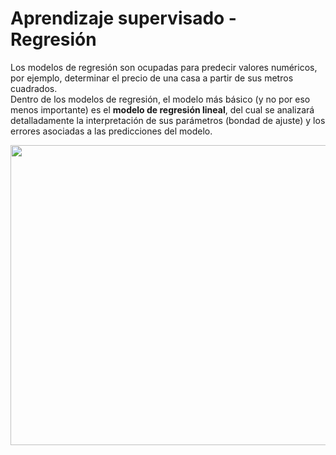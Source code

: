 # Aprendizaje supervisado - Regresión

Los modelos de regresión son ocupadas para predecir valores numéricos, por ejemplo, 
determinar el precio de una casa a partir de sus metros cuadrados.  
Dentro de los modelos de regresión, el modelo más básico (y no por eso menos importante) es el **modelo de regresión lineal**, 
del cual se analizará detalladamente la interpretación de sus parámetros (bondad de ajuste) y los errores asociadas a las predicciones del modelo.

<img src="images/lr.webp" width="560" height="480" align="center"/>
